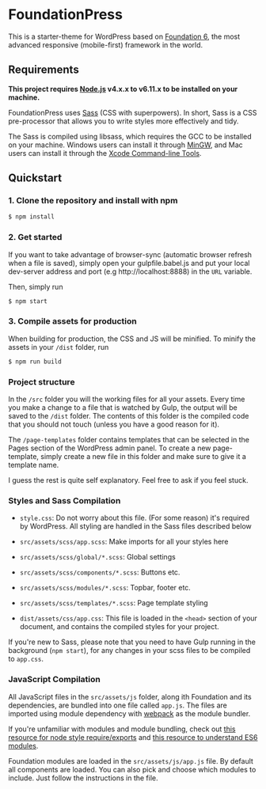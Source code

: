 # FoundationPress

This is a starter-theme for WordPress based on [Foundation 6](http://foundation.zurb.com/sites.html), the most advanced responsive (mobile-first) framework in the world.

## Requirements

**This project requires [Node.js](http://nodejs.org) v4.x.x to v6.11.x to be installed on your machine.**

FoundationPress uses [Sass](http://Sass-lang.com/) (CSS with superpowers). In short, Sass is a CSS pre-processor that allows you to write styles more effectively and tidy.

The Sass is compiled using libsass, which requires the GCC to be installed on your machine. Windows users can install it through [MinGW](http://www.mingw.org/), and Mac users can install it through the [Xcode Command-line Tools](http://osxdaily.com/2014/02/12/install-command-line-tools-mac-os-x/).

## Quickstart

### 1. Clone the repository and install with npm
```bash
$ npm install
```

### 2. Get started

If you want to take advantage of browser-sync (automatic browser refresh when a file is saved), simply open your gulpfile.babel.js and put your local dev-server address and port (e.g http://localhost:8888) in the `URL` variable.

Then, simply run

```bash
$ npm start
```

### 3. Compile assets for production

When building for production, the CSS and JS will be minified. To minify the assets in your `/dist` folder, run

```bash
$ npm run build
```

### Project structure

In the `/src` folder you will the working files for all your assets. Every time you make a change to a file that is watched by Gulp, the output will be saved to the `/dist` folder. The contents of this folder is the compiled code that you should not touch (unless you have a good reason for it).

The `/page-templates` folder contains templates that can be selected in the Pages section of the WordPress admin panel. To create a new page-template, simply create a new file in this folder and make sure to give it a template name.

I guess the rest is quite self explanatory. Feel free to ask if you feel stuck.

### Styles and Sass Compilation

 * `style.css`: Do not worry about this file. (For some reason) it's required by WordPress. All styling are handled in the Sass files described below

 * `src/assets/scss/app.scss`: Make imports for all your styles here
 * `src/assets/scss/global/*.scss`: Global settings
 * `src/assets/scss/components/*.scss`: Buttons etc.
 * `src/assets/scss/modules/*.scss`: Topbar, footer etc.
 * `src/assets/scss/templates/*.scss`: Page template styling

 * `dist/assets/css/app.css`: This file is loaded in the `<head>` section of your document, and contains the compiled styles for your project.

If you're new to Sass, please note that you need to have Gulp running in the background (``npm start``), for any changes in your scss files to be compiled to `app.css`.

### JavaScript Compilation

All JavaScript files in the `src/assets/js` folder, along ith Foundation and its dependencies, are bundled into one file called `app.js`. The files are imported using module dependency with [webpack](https://webpack.js.org/) as the module bundler.

If you're unfamiliar with modules and module bundling, check out [this resource for node style require/exports](http://openmymind.net/2012/2/3/Node-Require-and-Exports/) and [this resource to understand ES6 modules](http://exploringjs.com/es6/ch_modules.html).

Foundation modules are loaded in the `src/assets/js/app.js` file. By default all components are loaded. You can also pick and choose which modules to include. Just follow the instructions in the file.

